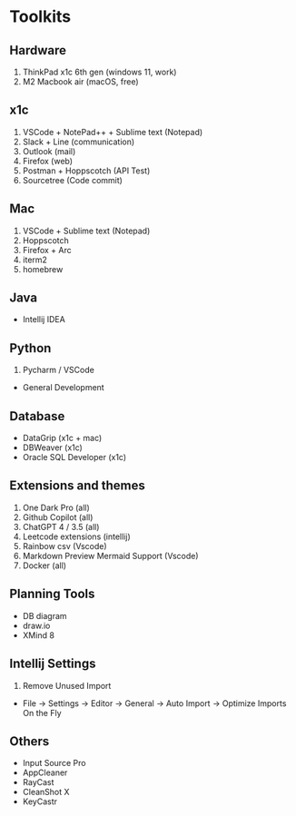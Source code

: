 # Toolkits

## Hardware
1. ThinkPad x1c 6th gen (windows 11, work)
2. M2 Macbook air (macOS, free)

## x1c
1. VSCode + NotePad++ + Sublime text (Notepad)
2. Slack + Line (communication)
3. Outlook (mail)
4. Firefox (web)
5. Postman + Hoppscotch (API Test)
6. Sourcetree (Code commit)

## Mac
1. VSCode + Sublime text (Notepad)
2. Hoppscotch
3. Firefox + Arc
4. iterm2
5. homebrew

## Java 
* Intellij IDEA 

## Python 
1. Pycharm / VSCode
  * General Development

## Database 
* DataGrip (x1c + mac)
* DBWeaver (x1c)
* Oracle SQL Developer (x1c)

## Extensions and themes
1. One Dark Pro (all)
2. Github Copilot (all)
3. ChatGPT 4 / 3.5 (all)
4. Leetcode extensions (intellij)
5. Rainbow csv (Vscode)
6. Markdown Preview Mermaid Support (Vscode)
7. Docker (all)

## Planning Tools
* DB diagram
* draw.io
* XMind 8

## Intellij Settings
1. Remove Unused Import 
  * File -> Settings -> Editor -> General -> Auto Import -> Optimize Imports On the Fly

## Others
* Input Source Pro
* AppCleaner
* RayCast
* CleanShot X
* KeyCastr